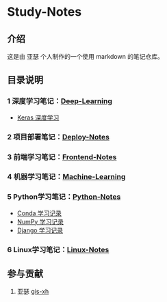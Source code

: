 # Study-Notes

## 介绍

这是由 亚瑟 个人制作的一个使用 markdown 的笔记仓库。



## 目录说明

### 1 深度学习笔记：[Deep-Learning](./deep-learning)

- [Keras 深度学习](./deep-learning/Keras)

### 2 项目部署笔记：[Deploy-Notes](./deploy)

### 3 前端学习笔记：[Frontend-Notes](./frontend)

### 4 机器学习笔记：[Machine-Learning](./machine-learning)

### 5 Python学习笔记：[Python-Notes](./python)

- [Conda 学习记录](./python/01conda)
- [NumPy 学习记录](./python/02数据分析与展示/numpy)
- [Django 学习记录](./python/03Django)

### 6 Linux学习笔记：[Linux-Notes](./linux)



## 参与贡献

1.  亚瑟 [gis-xh](https://github.com/gis-xh)